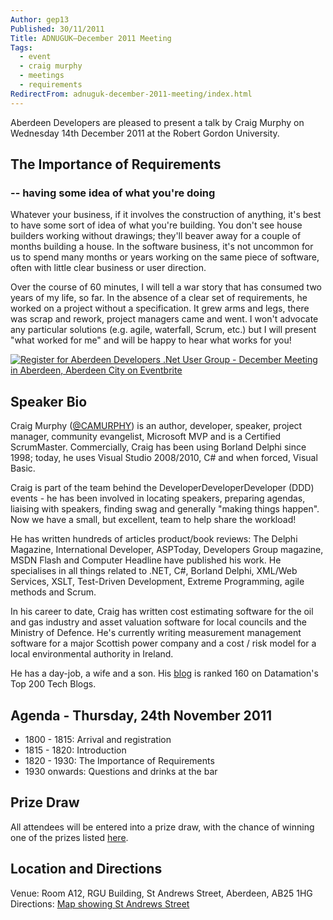 ```yaml
---
Author: gep13
Published: 30/11/2011
Title: ADNUGUK–December 2011 Meeting
Tags:
  - event
  - craig murphy
  - meetings
  - requirements
RedirectFrom: adnuguk-december-2011-meeting/index.html
---
```


Aberdeen Developers are pleased to present a talk by Craig Murphy on Wednesday 14th December 2011 at the Robert Gordon University.

## The Importance of Requirements

### -- having some idea of what you're doing

Whatever your business, if it involves the construction of anything, it's best to have some sort of idea of what you're building. You don't see house builders working without drawings; they'll beaver away for a couple of months building a house. In the software business, it's not uncommon for us to spend many months or years working on the same piece of software, often with little clear business or user direction.

Over the course of 60 minutes, I will tell a war story that has consumed two years of my life, so far. In the absence of a clear set of requirements, he worked on a project without a specification. It grew arms and legs, there was scrap and rework, project managers came and went. I won't advocate any particular solutions (e.g. agile, waterfall, Scrum, etc.) but I will present "what worked for me" and will be happy to hear what works for you!

[![Register for Aberdeen Developers .Net User Group - December Meeting in Aberdeen, Aberdeen City  on Eventbrite](https://www.eventbrite.com/registerbutton?eid=2581657808)](https://adnuguk-dec2011.eventbrite.com?ref=ebtn)

## Speaker Bio

Craig Murphy ([@CAMURPHY](https://www.twitter.com/camurphy)) is an author, developer, speaker, project manager, community evangelist, Microsoft MVP and is a Certified ScrumMaster. Commercially, Craig has been using Borland Delphi since 1998; today, he uses Visual Studio 2008/2010, C# and when forced, Visual Basic.

Craig is part of the team behind the DeveloperDeveloperDeveloper (DDD) events - he has been involved in locating speakers, preparing agendas, liaising with speakers, finding swag and generally "making things happen". Now we have a small, but excellent, team to help share the workload!

He has written hundreds of articles product/book reviews: The Delphi Magazine, International Developer, ASPToday, Developers Group magazine, MSDN Flash and Computer Headline have published his work. He specialises in all things related to .NET, C#, Borland Delphi, XML/Web Services, XSLT, Test-Driven Development, Extreme Programming, agile methods and Scrum.

In his career to date, Craig has written cost estimating software for the oil and gas industry and asset valuation software for local councils and the Ministry of Defence. He's currently writing measurement management software for a major Scottish power company and a cost / risk model for a local environmental authority in Ireland.

He has a day-job, a wife and a son. His [blog](https://www.craigmurphy.com/blog) is ranked 160 on Datamation's Top 200 Tech Blogs.

## Agenda - Thursday, 24th November 2011

* 1800 - 1815: Arrival and registration
* 1815 - 1820: Introduction
* 1820 - 1930: The Importance of Requirements
* 1930 onwards: Questions and drinks at the bar

## Prize Draw

All attendees will be entered into a prize draw, with the chance of winning one of the prizes listed [here](https://www.gep13.co.uk/blog/?p=107).

## Location and Directions

Venue: Room A12, RGU Building, St Andrews Street, Aberdeen, AB25 1HG Directions: [Map showing St Andrews Street](https://www.bing.com/maps/?v=2&cp=57.149542434132776~-2.102723645985436&lvl=17&dir=0&sty=c&eo=1&form=LMLTCC)
